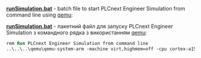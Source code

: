 [**runSimulation.bat**](https://github.com/ebabeshko/plcnext-ua/blob/main/simulation/runSimulation.bat) - batch file to start PLCnext Engineer Simulation from command line using [qemu](https://github.com/qemu/qemu):

[**runSimulation.bat**](https://github.com/ebabeshko/plcnext-ua/blob/main/simulation/runSimulation.bat) - пакетний файл для запуску PLCnext Engineer Simulation з командного рядка з використанням [qemu](https://github.com/qemu/qemu):

```ps
rem Run PLCnext Engineer Simulation from command line
..\..\..\qemu\qemu-system-arm -machine virt,highmem=off -cpu cortex-a15 -smp 2 -m 512M -device virtio-net-pci,netdev=net0,mac=A8:74:1D:12:34:02 -netdev user,id=net0,hostfwd=tcp::5555-:22,hostfwd=tcp::5050-:443,hostfwd=tcp::41100-:41100,hostfwd=tcp::4840-:4840 -drive file=sim-axcf1152-image-base-sim-axcf2152.ext4.qcow2,if=virtio,format=qcow2 -kernel zImage-sim-axcf2152.bin -append "root=/dev/vda rw highres=off ip=dhcp console=ttyAMA0,115200" -serial mon:stdio -snapshot -nographic
```
